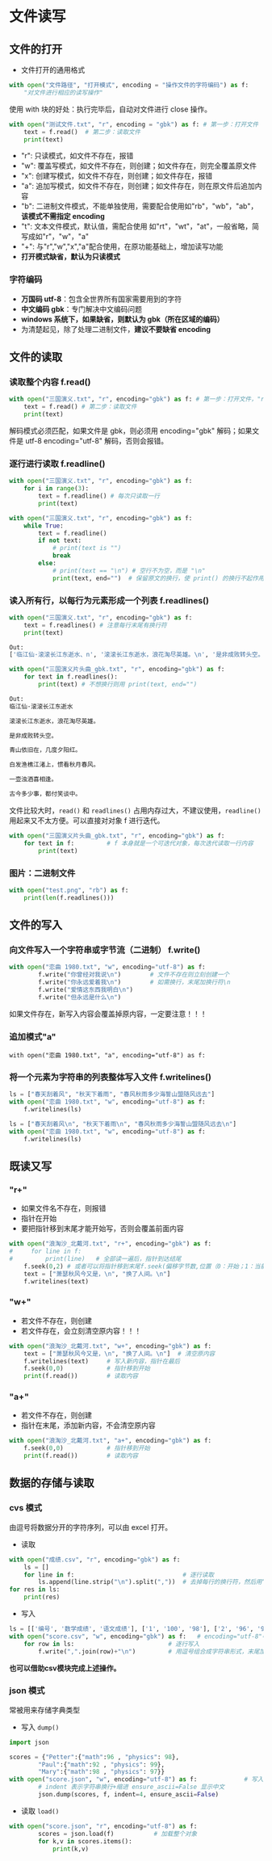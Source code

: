 
# 文件读写

## 文件的打开

- 文件打开的通用格式

```python
with open("文件路径", "打开模式", encoding = "操作文件的字符编码") as f:
    "对文件进行相应的读写操作"
```

使用 with 块的好处：执行完毕后，自动对文件进行 close 操作。

```python
with open("测试文件.txt", "r", encoding = "gbk") as f: # 第一步：打开文件
    text = f.read()  # 第二步：读取文件
    print(text)
```

- "r": 只读模式，如文件不存在，报错
- "w": 覆盖写模式，如文件不存在，则创建；如文件存在，则完全覆盖原文件
- "x": 创建写模式，如文件不存在，则创建；如文件存在，报错
- "a": 追加写模式，如文件不存在，则创建；如文件存在，则在原文件后追加内容
- "b": 二进制文件模式，不能单独使用，需要配合使用如"rb"，"wb"，"ab"，**该模式不需指定 encoding**
- "t": 文本文件模式，默认值，需配合使用 如"rt"，"wt"，"at"，一般省略，简写成如"r"，"w"，"a"
- "+": 与"r","w","x","a"配合使用，在原功能基础上，增加读写功能
- **打开模式缺省，默认为只读模式**

### 字符编码

- **万国码 utf-8**：包含全世界所有国家需要用到的字符
- **中文编码 gbk**：专门解决中文编码问题
- **windows 系统下，如果缺省，则默认为 gbk（所在区域的编码）**
- 为清楚起见，除了处理二进制文件，**建议不要缺省 encoding**

## 文件的读取

### 读取整个内容 f.read()

```python
with open("三国演义.txt", "r", encoding="gbk") as f: # 第一步：打开文件，"r" 可缺省，为清晰起见，最好写上
    text = f.read() # 第二步：读取文件
    print(text)
```

解码模式必须匹配，如果文件是 gbk，则必须用 encoding="gbk" 解码；如果文件是 utf-8 encoding="utf-8" 解码，否则会报错。

### 逐行进行读取 f.readline()

```python
with open("三国演义.txt", "r", encoding="gbk") as f:     
    for i in range(3):
        text = f.readline() # 每次只读取一行
        print(text)
```

```python
with open("三国演义.txt", "r", encoding="gbk") as f:     
    while True:
        text = f.readline()
        if not text:
            # print(text is "") 
            break
        else:
            # print(text == "\n") # 空行不为空，而是 "\n"
            print(text, end="")  # 保留原文的换行，使 print() 的换行不起作用，否则会有原文换行和 print 换行，两次换行
```

### 读入所有行，以每行为元素形成一个列表 f.readlines()

```python
with open("三国演义.txt", "r", encoding="gbk") as f:
    text = f.readlines() # 注意每行末尾有换行符
    print(text)

Out:
['临江仙·滚滚长江东逝水、n', '滚滚长江东逝水，浪花淘尽英雄。\n', '是非成败转头空。\n', '\n', '青山依旧在，几度夕阳红。\n', '白发渔樵江渚上，惯看秋月春风。\n', '一壶浊酒喜相逢。\n', '古今多少事，都付笑谈中。\n']
```

```python
with open("三国演义片头曲_gbk.txt", "r", encoding="gbk") as f:
    for text in f.readlines():
        print(text) # 不想换行则用 print(text, end="")   

Out:
临江仙·滚滚长江东逝水

滚滚长江东逝水，浪花淘尽英雄。

是非成败转头空。

青山依旧在，几度夕阳红。

白发渔樵江渚上，惯看秋月春风。

一壶浊酒喜相逢。

古今多少事，都付笑谈中。 
```

文件比较大时，`read()` 和 `readlines()` 占用内存过大，不建议使用，`readline()` 用起来又不太方便。可以直接对对象 f 进行迭代。

```python
with open("三国演义片头曲_gbk.txt", "r", encoding="gbk") as f:     
    for text in f:         # f 本身就是一个可迭代对象，每次迭代读取一行内容 
        print(text)
```

### 图片：二进制文件

```python
with open("test.png", "rb") as f:
    print(len(f.readlines()))
```

## 文件的写入

### 向文件写入一个字符串或字节流（二进制） f.write()

```python
with open("恋曲 1980.txt", "w", encoding="utf-8") as f:                      
        f.write("你曾经对我说\n")        # 文件不存在则立刻创建一个
        f.write("你永远爱着我\n")        # 如需换行，末尾加换行符\n
        f.write("爱情这东西我明白\n")
        f.write("但永远是什么\n")
```

如果文件存在，新写入内容会覆盖掉原内容，一定要注意！！！

### 追加模式"a"

`with open("恋曲 1980.txt", "a", encoding="utf-8") as f:`

### 将一个元素为字符串的列表整体写入文件 f.writelines()

```python
ls = ["春天刮着风", "秋天下着雨", "春风秋雨多少海誓山盟随风远去"]
with open("恋曲 1980.txt", "w", encoding="utf-8") as f:
    f.writelines(ls)

ls = ["春天刮着风\n", "秋天下着雨\n", "春风秋雨多少海誓山盟随风远去\n"]
with open("恋曲 1980.txt", "w", encoding="utf-8") as f:
    f.writelines(ls)
```

## 既读又写

### "r+" 

- 如果文件名不存在，则报错
- 指针在开始
- 要把指针移到末尾才能开始写，否则会覆盖前面内容

```python
with open("浪淘沙_北戴河.txt", "r+", encoding="gbk") as f:
#     for line in f:
#         print(line)   # 全部读一遍后，指针到达结尾
    f.seek(0,2) # 或者可以将指针移到末尾f.seek(偏移字节数,位置（0：开始；1：当前位置；2：结尾）)
    text = ["萧瑟秋风今又是，\n", "换了人间。\n"]
    f.writelines(text)
```

### "w+"

- 若文件不存在，则创建
- 若文件存在，会立刻清空原内容！！！

```python
with open("浪淘沙_北戴河.txt", "w+", encoding="gbk") as f:
    text = ["萧瑟秋风今又是，\n", "换了人间。\n"]  # 清空原内容
    f.writelines(text)     # 写入新内容，指针在最后
    f.seek(0,0)            # 指针移到开始
    print(f.read())        # 读取内容
```

### "a+"

- 若文件不存在，则创建
- 指针在末尾，添加新内容，不会清空原内容

```python
with open("浪淘沙_北戴河.txt", "a+", encoding="gbk") as f:
    f.seek(0,0)            # 指针移到开始
    print(f.read())        # 读取内容
```

## 数据的存储与读取

### cvs 模式

由逗号将数据分开的字符序列，可以由 excel 打开。

- 读取

```python
with open("成绩.csv", "r", encoding="gbk") as f:
    ls = []
    for line in f:                              # 逐行读取
        ls.append(line.strip("\n").split(","))  # 去掉每行的换行符，然后用“,”进行分割
for res in ls:
    print(res)
```

- 写入

```python
ls = [['编号', '数学成绩', '语文成绩'], ['1', '100', '98'], ['2', '96', '99'], ['3', '97', '95']]
with open("score.csv", "w", encoding="gbk") as f:   # encoding="utf-8"中文出现乱码
    for row in ls:                          # 逐行写入
        f.write(",".join(row)+"\n")         # 用逗号组合成字符串形式，末尾加换行符
```

**也可以借助csv模块完成上述操作。**

### json 模式

常被用来存储字典类型

- 写入 `dump()`

```python
import json

scores = {"Petter":{"math":96 , "physics": 98},
        "Paul":{"math":92 , "physics": 99},
        "Mary":{"math":98 , "physics": 97}}
with open("score.json", "w", encoding="utf-8") as f:             # 写入整个对象 
        # indent 表示字符串换行+缩进 ensure_ascii=False 显示中文
        json.dump(scores, f, indent=4, ensure_ascii=False)   
```

- 读取 `load()`

```python
with open("score.json", "r", encoding="utf-8") as f:      
        scores = json.load(f)           # 加载整个对象
        for k,v in scores.items():
            print(k,v)
```